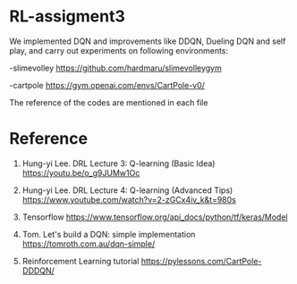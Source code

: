 # RL-assigment3

We implemented DQN and improvements like DDQN, Dueling DQN and self play, 
and carry out experiments on following environments:

-slimevolley
https://github.com/hardmaru/slimevolleygym


-cartpole
https://gym.openai.com/envs/CartPole-v0/

The reference of the codes are mentioned in each file



# Reference

1. Hung-yi Lee. DRL Lecture 3: Q-learning (Basic Idea) https://youtu.be/o_g9JUMw1Oc

2. Hung-yi Lee. DRL Lecture 4: Q-learning (Advanced Tips) https://www.youtube.com/watch?v=2-zGCx4iv_k&t=980s

3. Tensorflow https://www.tensorflow.org/api_docs/python/tf/keras/Model

4. Tom. Let's build a DQN: simple implementation https://tomroth.com.au/dqn-simple/

5. Reinforcement Learning tutorial https://pylessons.com/CartPole-DDDQN/
